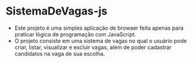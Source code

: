 # SistemaDeVagas-js
- Este projeto é uma simples aplicação de browaer feita apenas para praticar lógica de programação com JavaScript.
- O projeto consiste em uma sistema de vagas no qual o usuário pode criar, listar, visualizar e excluir vagas, além de poder cadastrar candidatos na vaga de sua escolha.

